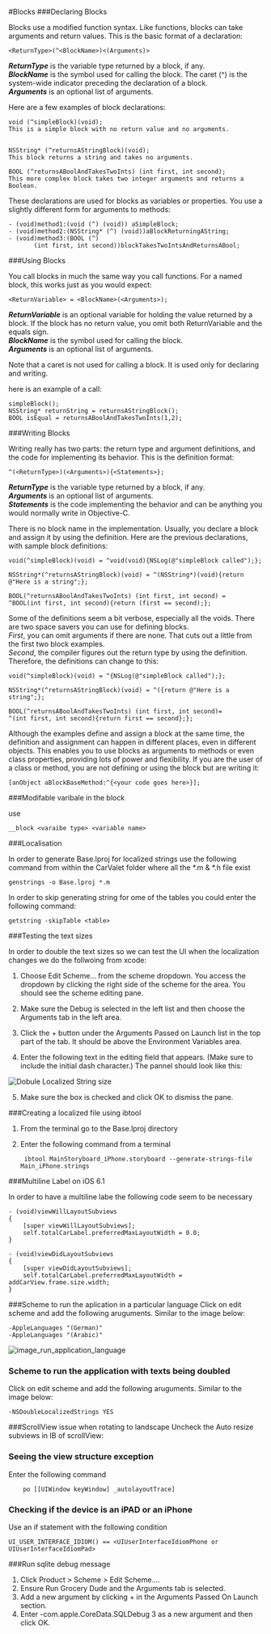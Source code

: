<!-- Image resources -->
[image_double_localize_string]:images/double_localized_string.png "Dobule Localized String size"
[image_run_application_language]:images/run_application_language.png "Running Application in different languages"
#Blocks
###Declaring Blocks

Blocks use a modified function syntax. Like functions, blocks can take arguments and return values. This is the basic format of a declaration:

	<ReturnType>(^<BlockName>)<(Arguments)>

<b><i>ReturnType</i></b> is the variable type returned by a block, if any.<br>
<b><i>BlockName</i></b> is the symbol used for calling the block. The caret (^) is the system-wide indicator preceding the declaration of a block.<br>
<b><i>Arguments</i></b> is an optional list of arguments.<br>

Here are a few examples of block declarations:

	void (^simpleBlock)(void);
	This is a simple block with no return value and no arguments.


	NSString* (^returnsAStringBlock)(void);
	This block returns a string and takes no arguments.

	BOOL (^returnsABoolAndTakesTwoInts) (int first, int second);
	This more complex block takes two integer arguments and returns a Boolean.

These declarations are used for blocks as variables or properties. You use a slightly different form for arguments to methods:

	- (void)method1:(void (^) (void)) aSimpleBlock;
	- (void)method2:(NSString* (^) (void))aBlockReturningAString;
	- (void)method3:(BOOL (^)
           (int first, int second))blockTakesTwoIntsAndReturnsABool;
           
###Using Blocks

You call blocks in much the same way you call functions. For a named block, this works just as you would expect:

	<ReturnVariable> = <BlockName>(<Arguments>);

<b><i>ReturnVariable</i></b> is an optional variable for holding the value returned by a block. If the block has no return value, you omit both ReturnVariable and the equals sign.<br>
<b><i>BlockName</i></b> is the symbol used for calling the block.<br>
<b><i>Arguments</i></b> is an optional list of arguments.<br>

Note that a caret is not used for calling a block. It is used only for declaring and writing.

here is an example of a call:

	simpleBlock();
	NSString* returnString = returnsAStringBlock();
	BOOL isEqual = returnsABoolAndTakesTwoInts(1,2);
	
###Writing Blocks

Writing really has two parts: the return type and argument definitions, and the code for implementing its behavior. This is the definition format:

	^(<ReturnType>)(<Arguments>){<Statements>};

<b><i>ReturnType</i></b> is the variable type returned by a block, if any.<br>
<b><i>Arguments</i></b> is an optional list of arguments.<br>
<b><i>Statements</i></b> is the code implementing the behavior and can be anything you would normally write in Objective-C.

There is no block name in the implementation. Usually, you declare a block and assign it by using the definition. Here are the previous declarations, with sample block definitions:

	void(^simpleBlock)(void) = ^void(void){NSLog(@"simpleBlock called");};

	NSString*(^returnsAStringBlock)(void) = ^(NSString*)(void){return @"Here is a string";};

	BOOL(^returnsABoolAndTakesTwoInts) (int first, int second) = 
	^BOOL(int first, int second){return (first == second);};

Some of the definitions seem a bit verbose, especially all the voids. There are two space savers you can use for defining blocks. <br><i>First</i>, you can omit arguments if there are none. That cuts out a little from the first two block examples.<br><i>Second</i>, the compiler figures out the return type by using the definition. Therefore, the definitions can change to this:

	void(^simpleBlock)(void) = ^{NSLog(@"simpleBlock called");};

	NSString*(^returnsAStringBlock)(void) = ^({return @"Here is a string";};

	BOOL(^returnsABoolAndTakesTwoInts) (int first, int second)=
	^(int first, int second){return first == second};};

Although the examples define and assign a block at the same time, the definition and assignment can happen in different places, even in different objects. This enables you to use blocks as arguments to methods or even class properties, providing lots of power and flexibility.
If you are the user of a class or method, you are not defining or using the block but are writing it:
	
	[anObject aBlockBaseMethod:^{<your code goes here>}];

###Modifable varibale in the block

use 

	__block <varaibe type> <variable name>

###Localisation

In order to generate Base.lproj for localized strings use the following command from within the CarValet folder where all the *.m & *.h file exist


	genstrings -o Base.lproj *.m
	
In order to skip generating string for ome of the tables you could enter the following command:

	getstring -skipTable <table>
	
###Testing the text sizes

In order to double the text sizes so we can test the UI when the localization changes we do the follwoing from xcode:

1. Choose Edit Scheme... from the scheme dropdown. You access the dropdown by clicking the right side of the scheme for the area. You should see the scheme editing pane.
	
2. Make sure the Debug is selected in the left list and then choose the Arguments tab in the left area.

3. Click the + button under the Arguments Passed on Launch list in the top part of the tab. It should be above the Environment Variables area.

4. Enter the following text in the editing field that appears. (Make sure to include the initial dash character.) The pannel should look like this:

![Dobule Localized String size][image_double_localize_string]

5. Make sure the box is checked and click OK to dismiss the pane.

###Creating a localized file using ibtool

1. From the terminal go to the Base.lproj directory
2. Enter the following command from a terminal

		ibtool MainStoryboard_iPhone.storyboard --generate-strings-file Main_iPhone.strings


###Multiline Label on iOS 6.1

In order to have a multiline labe the following code seem to be necessary


	- (void)viewWillLayoutSubviews
	{
    	[super viewWillLayoutSubviews];
    	self.totalCarLabel.preferredMaxLayoutWidth = 0.0;
	}

	- (void)viewDidLayoutSubviews
	{
    	[super viewDidLayoutSubviews];
    	self.totalCarLabel.preferredMaxLayoutWidth = addCarView.frame.size.width;
    }

###Scheme to run the aplication in a particular language
Click on edit scheme and add the following aruguments. Similar to the image below:

	-AppleLanguages "(German)"
	-AppleLanguages "(Arabic)"
	
![image_run_application_language]

### Scheme to run the application with texts being doubled
Click on edit scheme and add the following aruguments. Similar to the image below:

	-NSDoubleLocalizedStrings YES
	
###ScrollView issue when rotating to landscape
Uncheck the Auto resize subviews in IB of scrollView:
	



### Seeing the view structure exception

Enter the following command
	
		po [[UIWindow keyWindow] _autolayoutTrace]
	

### Checking if the device is an iPAD or an iPhone

Use an if statement with the following condition
	
	UI_USER_INTERFACE_IDIOM() == <UIUserInterfaceIdiomPhone or UIUserInterfaceIdiomPad>
	


###Run sqlite debug message

1. Click Product > Scheme > Edit Scheme....
2. Ensure Run Grocery Dude and the Arguments tab is selected.
3. Add a new argument by clicking + in the Arguments Passed On Launch section.
4. Enter -com.apple.CoreData.SQLDebug 3 as a new argument and then click OK.
